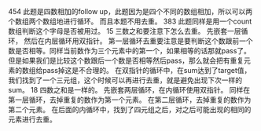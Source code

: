 454
此题是四数相加的follow up，此题因为是四个不同的数组相加，所以可以两个数组两个数组地进行循环。
而且本题不用去重。
383
此题同样是用一个count数组判断这个字母是否被用过。
15
三数之和要注意下怎么去重。
先嵌套一层循环， 然后在内层循环用双指针。
第一层循环去重要注意是要判断这个数跟前一个数是否相等。同样当前数作为三个元素中的第一个，如果相等的话那就pass了。
但是如果我们是比较这个数跟后一个数是否相等然后pass，那么就会把有重复元素的数组给pass掉这是不合理的。
在双指针的循环中，在sum达到了target值，我们找到了一个三元组，这个时候可以再进行去重，就是避免出现下次一样的sum。
18
四数之和是一样的。
先嵌套两层循环，在内循环使用双指针。
同样在第一层循环，去掉重复的数作为第一个元素。
在第二层循环，去掉重复的数作为第二个元素。
在后面的内循环中，找到了四元组之后，对之后可能出现的相同的元素进行去重。

